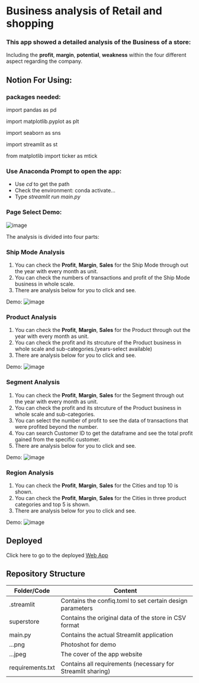 # Business analysis of Retail and shopping

### This app showed a detailed analysis of the Business of a store:
Including the **profit**, **margin**, **potential**, **weakness** within the four different aspect regarding the company.

## Notion For Using:
### packages needed:
import pandas as pd

import matplotlib.pyplot as plt

import seaborn as sns

import streamlit as st

from matplotlib import ticker as mtick
### Use **Anaconda Prompt** to open the app:
- Use *cd* to get the path
- Check the environment: conda activate...
- Type *streamlit run main.py*  

### Page Select Demo:
![image](selectpage.png)

The analysis is divided into four parts:
### Ship Mode Analysis
1. You can check the **Profit**, **Margin**, **Sales** for the Ship Mode through out the year with every month as unit.
2. You can check the numbers of transactions and profit of the Ship Mode business in whole scale.
2. There are analysis below for you to click and see.

Demo:
![image](shipmode.png)
### Product Analysis
1. You can check the **Profit**, **Margin**, **Sales** for the Product through out the year with every month as unit.
2. You can check the profit and its strcuture of the Product business in whole scale and sub-categories.(years-select available)
3. There are analysis below for you to click and see.

Demo:
![image](product.png)
### Segment Analysis
1. You can check the **Profit**, **Margin**, **Sales** for the Segment through out the year with every month as unit.
2. You can check the profit and its strcuture of the Product business in whole scale and sub-categories.
3. You can select the number of profit to see the data of transactions that were profited beyond the number. 
4. You can search Customer ID to get the dataframe and see the total profit gained from the specific customer.
5. There are analysis below for you to click and see.

Demo:
![image](segment.png)
### Region Analysis
1. You can check the **Profit**, **Margin**, **Sales** for the Cities and top 10 is shown.
2. You can check the **Profit**, **Margin**, **Sales** for the Cities in three product categories and top 5 is shown.
3. There are analysis below for you to click and see.

Demo:
![image](region.png)

## Deployed 
Click here to go to the deployed [Web App](https://william-debug-66-final-app-main-3ml2oc.streamlitapp.com/)

## Repository Structure
| Folder/Code | Content |
| ------------- | ------------- |
| .streamlit | Contains the confiq.toml to set certain design parameters |
| superstore | Contains the original data of the store in CSV format |
| main.py | Contains the actual Streamlit application |
| ...png | Photoshot for demo |
| ...jpeg | The cover of the app website |
| requirements.txt | Contains all requirements (necessary for Streamlit sharing) |
